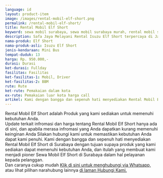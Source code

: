 ```yaml
---
language: id
layout: product-item
image: /images/rental-mobil-elf-short.png
permalink: /rental-mobil-elf-short/
title: Rental Mobil Elf Short
keyword: sewa mobil surabaya, sewa mobil surabaya murah, rental mobil surabaya, rental mobil surabaya murah, safajaya, safa jaya, safajaya.com, sewa mobil di surabaya, rental mobil di surabaya
description: Safa Jaya Melayani Rental Isuzu Elf Short terpercaya di Jawa timur Hubungi kami Call/WA di 081234220073
nama-produk: Elf Short
nama-produk-asli: Isuzu Elf Short
jenis-kendaraan: Mini Bus
tempat-duduk: 13
harga: Rp. 950.000,-
durasi: Durasi
ket-durasi: Fullday
fasilitas: Fasilitas
ket-fasilitas-1: Mobil, Driver
ket-fasilitas-2: BBM
rute: Rute
ket-rute: Pemakaian dalam kota
ex-rute: Pemakaian luar kota harga call
artikel: Kami dengan bangga dan sepenuh hati menyediakan Rental Mobil Elf Short di Surabaya dengan tujuan supaya produk yang kami sediakan dapat memenuhi kebutuhan Anda, dan itulah yang membuat kami menjadi pioner Sewa Mobil Elf Short di Surabaya dalam hal pelayanan kepada pelanggan.
---
```

Rental Mobil Elf Short adalah Produk yang kami sediakan untuk memenuhi kebutuhan Anda.<br>Update terkait infromasi dan harga tentang Rental Mobil Elf Short hanya ada di sini, dan apabila merasa infromasi yang Anda dapatkan kurang memenuhi keinginan Anda Silakan hubungi kami untuk memastikan kebutuhan Anda dapat kami penuhi. Kami dengan bangga dan sepenuh hati menyediakan Rental Mobil Elf Short di Surabaya dengan tujuan supaya produk yang kami sediakan dapat memenuhi kebutuhan Anda, dan itulah yang membuat kami menjadi pioner Sewa Mobil Elf Short di Surabaya dalam hal pelayanan kepada pelanggan.<br>
Dan caranya cukup mudah <a href="https://web.whatsapp.com/send?phone=6281234220073&text=Hallo,%20CS%20safajaya.com">Klik di sini untuk menghubungi via Whatsapp,</a> atau lihat pilihan narahubung lainnya <a href="/hubungi-kami/">di laman Hubungi Kami.</a>